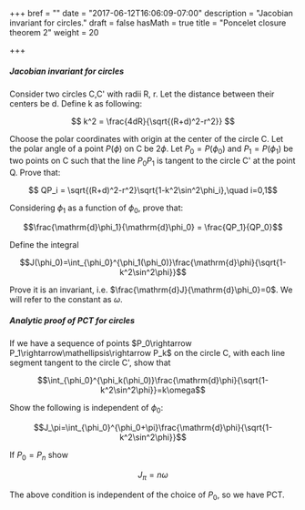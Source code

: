 +++
bref = ""
date = "2017-06-12T16:06:09-07:00"
description = "Jacobian invariant for circles."
draft = false
hasMath = true
title = "Poncelet closure theorem 2"
weight = 20

+++

##### Jacobian invariant for circles

Consider two circles C,C' with radii R, r.
Let the distance between their centers be d.
Define k as following:

$$ k^2 = \frac{4dR}{\sqrt{(R+d)^2-r^2}} $$

Choose the polar coordinates with origin at the center of the circle C.
Let the polar angle of a point $P(\phi)$ on C be $2\phi$.
Let $P_0=P(\phi_0)$ and $P_1=P(\phi_1)$ be two points on C such that the line $P_0 P_1$ is tangent to the circle C' at the point Q. Prove that:

$$ QP_i = \sqrt{(R+d)^2-r^2}\sqrt{1-k^2\sin^2\phi_i},\quad i=0,1$$

Considering $\phi_1$ as a function of $\phi_0$, prove that:

$$\frac{\mathrm{d}\phi_1}{\mathrm{d}\phi_0} = \frac{QP_1}{QP_0}$$

Define the integral

$$J(\phi_0)=\int_{\phi_0}^{\phi_1(\phi_0)}\frac{\mathrm{d}\phi}{\sqrt{1-k^2\sin^2\phi}}$$

Prove it is an invariant, i.e. $\frac{\mathrm{d}J}{\mathrm{d}\phi_0}=0$.
We will refer to the constant as $\omega$.

##### Analytic proof of PCT for circles

If we have a sequence of points $P_0\rightarrow P_1\rightarrow\mathellipsis\rightarrow P_k$ on the circle C, with each line segment tangent to the circle C', show that

$$\int_{\phi_0}^{\phi_k(\phi_0)}\frac{\mathrm{d}\phi}{\sqrt{1-k^2\sin^2\phi}}=k\omega$$

Show the following is independent of $\phi_0$:

$$J_\pi=\int_{\phi_0}^{\phi_0+\pi}\frac{\mathrm{d}\phi}{\sqrt{1-k^2\sin^2\phi}}$$

If $P_0=P_n$ show

$$J_\pi=n\omega$$

The above condition is independent of the choice of $P_0$, so we have PCT.

